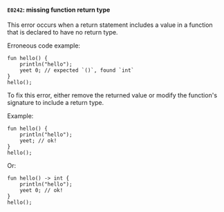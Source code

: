 #### `E0242`: missing function return type

This error occurs when a return statement includes a value in a function that is declared to have no return type.

Erroneous code example:

```
fun hello() {
    println("hello");
    yeet 0; // expected `()`, found `int`
}
hello();
```

To fix this error, either remove the returned value or modify the function's signature to include a return type. 

Example:

```
fun hello() {
    println("hello");
    yeet; // ok!
}
hello();
```

Or:

```
fun hello() -> int {
    println("hello");
    yeet 0; // ok!
}
hello();
```
